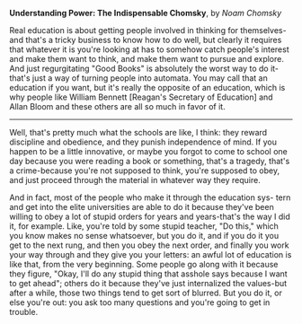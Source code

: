 **Understanding Power: The Indispensable Chomsky**, by *Noam Chomsky*

Real education is about getting people involved in thinking for themselves-and that's a tricky business to know how to do well, but clearly it requires that whatever it is you're looking at has to somehow catch people's interest and make them want to think, and make them want to pursue and explore. And just regurgitating "Good Books" is absolutely the worst way to do it-that's just a way of turning people into automata. You may call that an education if you want, but it's really the opposite of an education, which is why people like William Bennett [Reagan's Secretary of Education] and Allan Bloom and these others are all so much in favor of it. 

---

Well, that's pretty much what the schools are like, I think: they reward discipline and obedience, and they punish independence of mind. If you happen to be a little innovative, or maybe you forgot to come to school one day because you were reading a book or something, that's a tragedy, that's a crime-because you're not supposed to think, you're supposed to obey, and just proceed through the material in whatever way they require. 

And in fact, most of the people who make it through the education sys- tern and get into the elite universities are able to do it because they've been willing to obey a lot of stupid orders for years and years-that's the way I did it, for example. Like, you're told by some stupid teacher, "Do this," which you know makes no sense whatsoever, but you do it, and if you do it you get to the next rung, and then you obey the next order, and finally you work your way through and they give you your letters: an awful lot of education is like that, from the very beginning. Some people go along with it because they figure, "Okay, I'll do any stupid thing that asshole says because I want to get ahead"; others do it because they've just internalized the values-but after a while, those two things tend to get sort of blurred. But you do it, or else you're out: you ask too many questions and you're going to get in trouble. 
